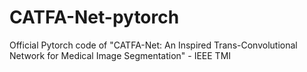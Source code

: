 # CATFA-Net-pytorch
Official Pytorch code of "CATFA-Net: An Inspired Trans-Convolutional Network for Medical Image Segmentation" - IEEE TMI
